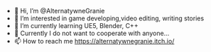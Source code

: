 - 👋 Hi, I’m @AlternatywneGranie
- 👀 I’m interested in game developing,video editing, writing stories
- 🌱 I’m currently learning UE5, Blender, C++
- 💞️ Currently I do not want to cooperate with anyone...
- 📫 How to reach me https://alternatywnegranie.itch.io/

<!---
AlternatywneGranie/AlternatywneGranie is a ✨ special ✨ repository because its `README.md` (this file) appears on your GitHub profile.
You can click the Preview link to take a look at your changes.
--->
